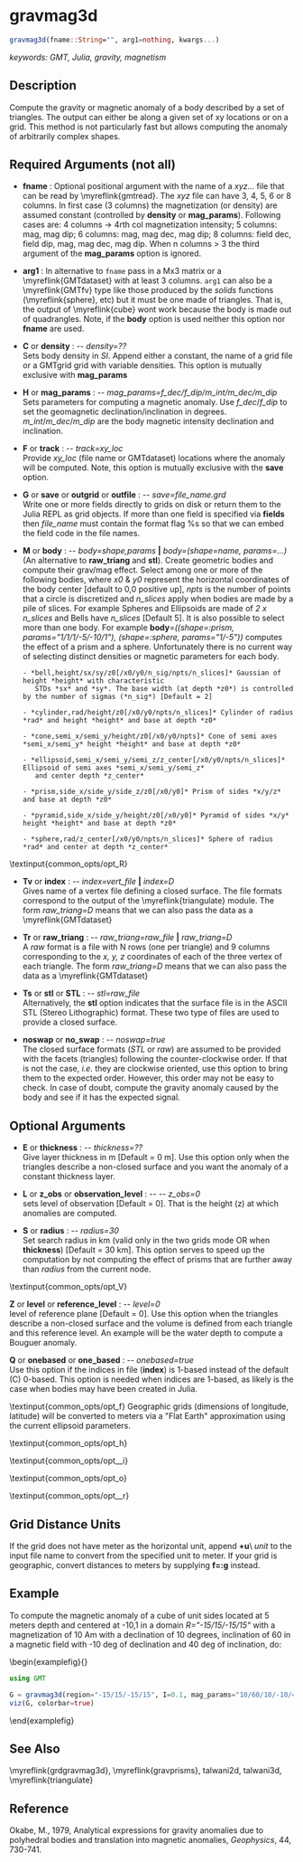 # gravmag3d

```julia
gravmag3d(fname::String="", arg1=nothing, kwargs...)
```

*keywords: GMT, Julia, gravity, magnetism*

Description
-----------

Compute the gravity or magnetic anomaly of a body described by a set of triangles.
The output can either be along a given set of xy locations or on a grid. This method is not particularly
fast but allows computing the anomaly of arbitrarily complex shapes.

Required Arguments (not all)
----------------------------

- **fname** : Optional positional argument with the name of a _xyz..._ file that can be read by \myreflink{gmtread}.
    The *xyz* file can have 3, 4, 5, 6 or 8 columns. In first case (3 columns) the magnetization (or density)
    are assumed constant (controlled by **density** or **mag_params**). Following cases are: 4 columns -> 4rth col
    magnetization intensity; 5 columns: mag, mag dip; 6 columns: mag, mag dec, mag dip; 8 columns: field dec, field dip,
    mag, mag dec, mag dip.  When n columns > 3 the third argument of the **mag_params** option is ignored.

- **arg1** : In alternative to `fname` pass in a Mx3 matrix or a \myreflink{GMTdataset} with at least 3 columns.
    `arg1` can also be a \myreflink{GMTfv} type like those produced by the _solids_ functions (\myreflink{sphere}, etc)
    but it must be one made of triangles. That is, the output of \myreflink{cube} wont work because the body is
    made out of quadrangles. Note, if the **body** option is used neither this option nor **fname** are used.

- **C** or **density** : -- *density=??*\
    Sets body density in _SI_. Append either a constant, the name of a grid file or a GMTgrid
    grid with variable densities. This option is mutually exclusive with **mag_params**

- **H** or **mag_params** : -- *mag_params=f_dec/f_dip/m_int/m_dec/m_dip*\
    Sets parameters for computing a magnetic anomaly. Use *f_dec*/*f_dip* to set the geomagnetic
    declination/inclination in degrees. *m_int*/*m_dec*/*m_dip* are the body magnetic intensity
    declination and inclination.

- **F** or **track** : -- *track=xy_loc*\
    Provide *xy_loc* (file name or GMTdataset) locations where the anomaly will be computed. Note,
    this option is mutually exclusive with the **save** option.

- **G** or **save** or **outgrid** or **outfile** : -- *save=file_name.grd*\
    Write one or more fields directly to grids on disk or return them to the Julia REPL as grid objects.
    If more than one field is specified via **fields** then *file_name* must contain the format flag
    %s so that we can embed the field code in the file names.

- **M** or **body** : -- *body=shape,params* **|** *body=(shape=name, params=...)*\
    (An alternative to **raw_triang** and **stl**). Create geometric bodies and compute their grav/mag effect.
    Select among one or more of the following bodies, where *x0* & *y0* represent the horizontal coordinates
    of the body center [default to 0,0 positive up], *npts* is the number of points that a circle is discretized
    and *n_slices* apply when bodies are made by a pile of slices. For example Spheres and Ellipsoids are made of
    *2 x n_slices* and Bells have *n_slices* [Default 5]. It is also possible to select more than one body.
    For example **body**=*((shape=:prism, params="1/1/1/-5/-10/1"), (shape=:sphere, params="1/-5"))* computes
    the effect of a prism and a sphere. Unfortunately there is no current way of selecting distinct densities
    or magnetic parameters for each body.

      - *bell,height/sx/sy/z0[/x0/y0/n_sig/npts/n_slices]* Gaussian of height *height* with characteristic
         STDs *sx* and *sy*. The base width (at depth *z0*) is controlled by the number of sigmas (*n_sig*) [Default = 2]

      - *cylinder,rad/height/z0[/x0/y0/npts/n_slices]* Cylinder of radius *rad* and height *height* and base at depth *z0*

      - *cone,semi_x/semi_y/height/z0[/x0/y0/npts]* Cone of semi axes *semi_x/semi_y* height *height* and base at depth *z0*

      - *ellipsoid,semi_x/semi_y/semi_z/z_center[/x0/y0/npts/n_slices]* Ellipsoid of semi axes *semi_x/semi_y/semi_z*
         and center depth *z_center*

      - *prism,side_x/side_y/side_z/z0[/x0/y0]* Prism of sides *x/y/z* and base at depth *z0*

      - *pyramid,side_x/side_y/height/z0[/x0/y0]* Pyramid of sides *x/y* height *height* and base at depth *z0*

      - *sphere,rad/z_center[/x0/y0/npts/n_slices]* Sphere of radius *rad* and center at depth *z_center*

\textinput{common_opts/opt_R}

- **Tv** or **index** : -- *index=vert_file* **|** *index=D*\
    Gives name of a vertex file defining a closed surface. The file formats correspond to the output
    of the \myreflink{triangulate} module. The form *raw_triang=D* means that we can also
    pass the data as a \myreflink{GMTdataset}

- **Tr** or **raw_triang** : -- *raw_triang=raw_file* **|** *raw_triang=D*\
    A *raw* format is a file with N rows (one per triangle) and 9 columns corresponding to the *x, y, z*
    coordinates of each of the three vertex of each triangle. The form *raw_triang=D* means that we can also
    pass the data as a \myreflink{GMTdataset}

- **Ts** or **stl** or **STL** : -- *stl=raw_file*\
    Alternatively, the **stl** option indicates that the surface file is in the ASCII STL
    (Stereo Lithographic) format. These two type of files are used to provide a closed surface.

- **noswap** or **no_swap** : -- *noswap=true*\
    The closed surface formats (_STL_ or _raw_) are assumed to be provided with the facets (triangles)
    following the counter-clockwise order. If that is not the case, _i.e._ they are clockwise oriented,
    use this option to bring them to the expected order. However, this order may not be easy to check.
    In case of doubt, compute the gravity anomaly caused by the body and see if it has the expected signal.

Optional Arguments
------------------

- **E** or **thickness** : -- *thickness=??*\
    Give layer thickness in m [Default = 0 m]. Use this option only when the triangles describe a non-closed
    surface and you want the anomaly of a constant thickness layer.

- **L** or **z_obs** or **observation_level** : -- -- *z_obs=0*\
    sets level of observation [Default = 0]. That is the height (z) at which anomalies are computed.

- **S** or **radius** : -- *radius=30*\
    Set search radius in km (valid only in the two grids mode OR when **thickness**) [Default = 30 km].
    This option serves to speed up the computation by not computing the effect of prisms that
    are further away than *radius* from the current node.

\textinput{common_opts/opt_V}

**Z** or **level** or **reference_level** : -- *level=0*\
    level of reference plane [Default = 0]. Use this option when the triangles describe a non-closed
    surface and the volume is defined from each triangle and this reference level. An example will
    be the water depth to compute a Bouguer anomaly.

**Q** or **onebased** or **one_based** : -- *onebased=true*\
    Use this option if the indices in file (**index**) is 1-based instead of the default (C) 0-based.
    This option is needed when indices are 1-based, as likely is the case when bodies may have been
    created in Julia.

\textinput{common_opts/opt_f}
   Geographic grids (dimensions of longitude, latitude) will be converted to
   meters via a "Flat Earth" approximation using the current ellipsoid parameters.

\textinput{common_opts/opt_h}

\textinput{common_opts/opt__i}

\textinput{common_opts/opt_o}

\textinput{common_opts/opt__r}

Grid Distance Units
-------------------

If the grid does not have meter as the horizontal unit, append **+u**\ *unit* to the input file name to convert from the
specified unit to meter.  If your grid is geographic, convert distances to meters by supplying **f=:g** instead.

Example
-------

To compute the magnetic anomaly of a cube of unit sides located at 5 meters depth and centered at -10,1 in a domain
*R="-15/15/-15/15"* with a magnetization of 10 Am with a declination of 10 degrees, inclination of 60 in a magnetic field
with -10 deg of declination and 40 deg of inclination, do:

\begin{examplefig}{}
```julia
using GMT

G = gravmag3d(region="-15/15/-15/15", I=0.1, mag_params="10/60/10/-10/40", body=(shape=:prism, params="1/1/1/-5/-10/1"));
viz(G, colorbar=true)
```
\end{examplefig}

See Also
--------

\myreflink{grdgravmag3d}, \myreflink{gravprisms}, talwani2d, talwani3d, \myreflink{triangulate}

Reference
---------

Okabe, M., 1979, Analytical expressions for gravity anomalies due to
polyhedral bodies and translation into magnetic anomalies, *Geophysics*,
44, 730-741.

